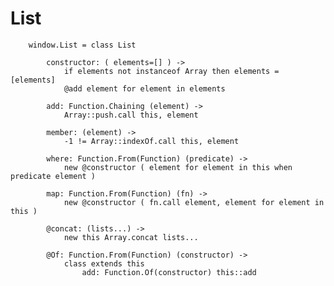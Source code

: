 # List
		
		window.List = class List
	
			constructor: ( elements=[] ) ->
				if elements not instanceof Array then elements = [elements]
				@add element for element in elements
	
			add: Function.Chaining (element) ->
				Array::push.call this, element
	
			member: (element) ->
				-1 != Array::indexOf.call this, element
		
			where: Function.From(Function) (predicate) ->
				new @constructor ( element for element in this when predicate element )
				
			map: Function.From(Function) (fn) ->
				new @constructor ( fn.call element, element for element in this )
	
			@concat: (lists...) ->
				new this Array.concat lists...
					
			@Of: Function.From(Function) (constructor) ->
				class extends this
					add: Function.Of(constructor) this::add
					
